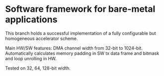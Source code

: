 #  Software framework for bare-metal applications
This branch holds a successful implementation of a fully configurable but homogeneous accelerator scheme.

Main HW/SW features:
DMA channel width from 32-bit to 1024-bit.
Automatically calculates memory padding in SW tx data frame and bitmask and loop unrolling in HW.

Tested on 32, 64, 128-bit width.
